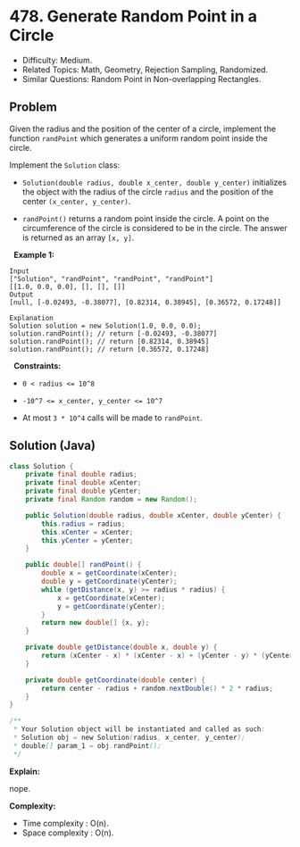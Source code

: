 # 478. Generate Random Point in a Circle

- Difficulty: Medium.
- Related Topics: Math, Geometry, Rejection Sampling, Randomized.
- Similar Questions: Random Point in Non-overlapping Rectangles.

## Problem

Given the radius and the position of the center of a circle, implement the function ```randPoint``` which generates a uniform random point inside the circle.

Implement the ```Solution``` class:


	
- ```Solution(double radius, double x_center, double y_center)``` initializes the object with the radius of the circle ```radius``` and the position of the center ```(x_center, y_center)```.
	
- ```randPoint()``` returns a random point inside the circle. A point on the circumference of the circle is considered to be in the circle. The answer is returned as an array ```[x, y]```.


 
**Example 1:**

```
Input
["Solution", "randPoint", "randPoint", "randPoint"]
[[1.0, 0.0, 0.0], [], [], []]
Output
[null, [-0.02493, -0.38077], [0.82314, 0.38945], [0.36572, 0.17248]]

Explanation
Solution solution = new Solution(1.0, 0.0, 0.0);
solution.randPoint(); // return [-0.02493, -0.38077]
solution.randPoint(); // return [0.82314, 0.38945]
solution.randPoint(); // return [0.36572, 0.17248]
```

 
**Constraints:**


	
- ```0 < radius <= 10^8```
	
- ```-10^7 <= x_center, y_center <= 10^7```
	
- At most ```3 * 10^4``` calls will be made to ```randPoint```.



## Solution (Java)

```java
class Solution {
    private final double radius;
    private final double xCenter;
    private final double yCenter;
    private final Random random = new Random();

    public Solution(double radius, double xCenter, double yCenter) {
        this.radius = radius;
        this.xCenter = xCenter;
        this.yCenter = yCenter;
    }

    public double[] randPoint() {
        double x = getCoordinate(xCenter);
        double y = getCoordinate(yCenter);
        while (getDistance(x, y) >= radius * radius) {
            x = getCoordinate(xCenter);
            y = getCoordinate(yCenter);
        }
        return new double[] {x, y};
    }

    private double getDistance(double x, double y) {
        return (xCenter - x) * (xCenter - x) + (yCenter - y) * (yCenter - y);
    }

    private double getCoordinate(double center) {
        return center - radius + random.nextDouble() * 2 * radius;
    }
}

/**
 * Your Solution object will be instantiated and called as such:
 * Solution obj = new Solution(radius, x_center, y_center);
 * double[] param_1 = obj.randPoint();
 */
```

**Explain:**

nope.

**Complexity:**

* Time complexity : O(n).
* Space complexity : O(n).
